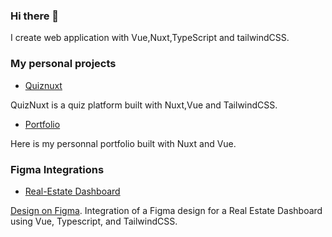  ### Hi there 👋

I create web application with Vue,Nuxt,TypeScript and tailwindCSS.

### My personal projects

* [Quiznuxt](https://quiznuxt.netlify.app/)

QuizNuxt is a quiz platform built with Nuxt,Vue and TailwindCSS.

* [Portfolio](https://bilalkolli.netlify.app/)

Here is my personnal portfolio built with Nuxt and Vue.

### Figma Integrations

* [Real-Estate Dashboard](https://figma-integration-dashboard.netlify.app/)
  
[Design on Figma](https://www.figma.com/design/0ZJaU4ehituJzzPbTXmZbI/Real-Estate-Dashboard?node-id=0-1&p=f&t=UtXakzfpX5AOKyrV-0). Integration of a Figma design for a Real Estate Dashboard using Vue, Typescript, and TailwindCSS.
